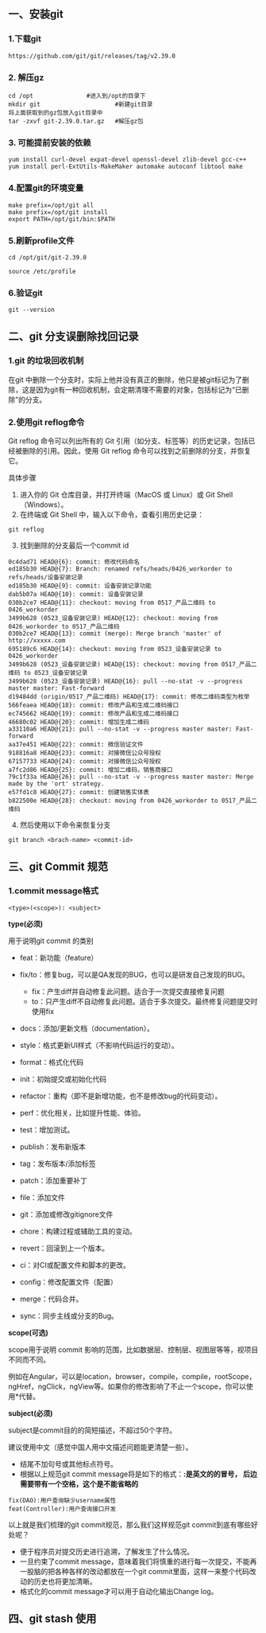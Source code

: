 ## 一、安装git
### 1.下载git
```
https://github.com/git/git/releases/tag/v2.39.0
```
### 2. 解压gz
```shell
cd /opt 			  #进入到/opt的目录下
mkdir git        			  #新建git目录
将上面获取到的gz包放入git目录中
tar -zxvf git-2.39.0.tar.gz   #解压gz包
```
### 3. 可能提前安装的依赖
```shell
yum install curl-devel expat-devel openssl-devel zlib-devel gcc-c++ 
yum install perl-ExtUtils-MakeMaker automake autoconf libtool make
```
### 4.配置git的环境变量
```shell
make prefix=/opt/git all      
make prefix=/opt/git install
export PATH=/opt/git/bin:$PATH
```

### 5.刷新profile文件
```shell
cd /opt/git/git-2.39.0

source /etc/profile
```

### 6.验证git
```shell
git --version
```



## 二、git 分支误删除找回记录

### 1.git 的垃圾回收机制
在git 中删除一个分支时，实际上他并没有真正的删除，他只是被git标记为了删除，这是因为git有一种回收机制，会定期清理不需要的对象，包括标记为“已删除”的分支。

### 2.使用git reflog命令
Git reflog 命令可以列出所有的 Git 引用（如分支、标签等）的历史记录，包括已经被删除的引用。因此，使用 Git reflog 命令可以找到之前删除的分支，并恢复它。

具体步骤
1. 进入你的 Git 仓库目录，并打开终端（MacOS 或 Linux）或 Git Shell（Windows）。
2. 在终端或 Git Shell 中，输入以下命令，查看引用历史记录：
```shell
git reflog
```
3. 找到删除的分支最后一个commit id
```shell
0c4dad71 HEAD@{6}: commit: 修改代码命名
ed185b30 HEAD@{7}: Branch: renamed refs/heads/0426_workorder to refs/heads/设备安装记录
ed185b30 HEAD@{9}: commit: 设备安装记录功能
dab5b07a HEAD@{10}: commit: 设备安装记录
030b2ce7 HEAD@{11}: checkout: moving from 0517_产品二维码 to 0426_workorder
3499b628 (0523_设备安装记录) HEAD@{12}: checkout: moving from 0426_workorder to 0517_产品二维码
030b2ce7 HEAD@{13}: commit (merge): Merge branch 'master' of http://xxxxx.com
695189c6 HEAD@{14}: checkout: moving from 0523_设备安装记录 to 0426_workorder
3499b628 (0523_设备安装记录) HEAD@{15}: checkout: moving from 0517_产品二维码 to 0523_设备安装记录
3499b628 (0523_设备安装记录) HEAD@{16}: pull --no-stat -v --progress master master: Fast-forward
d19484dd (origin/0517_产品二维码) HEAD@{17}: commit: 修改二维码类型为枚举
566feaea HEAD@{18}: commit: 修改产品和生成二维码接口
ec745662 HEAD@{19}: commit: 修改产品和生成二维码接口
46680c02 HEAD@{20}: commit: 增加生成二维码
a33110a6 HEAD@{21}: pull --no-stat -v --progress master master: Fast-forward
aa37e451 HEAD@{22}: commit: 微信验证文件
918816a8 HEAD@{23}: commit: 对接微信公众号授权
67157733 HEAD@{24}: commit: 对接微信公众号授权
a7fc2d86 HEAD@{25}: commit: 增加二维码，销售商接口
79c1f33a HEAD@{26}: pull --no-stat -v --progress master master: Merge made by the 'ort' strategy.
e57fd1c8 HEAD@{27}: commit: 创建销售实体表
b822500e HEAD@{28}: checkout: moving from 0426_workorder to 0517_产品二维码
```

4. 然后使用以下命令来恢复分支
```shell
git branch <brach-name> <commit-id>
```


## 三、git Commit 规范

### 1.commit message格式

```text
<type>(<scope>): <subject>
```

**type(必须)**

用于说明git commit 的类别

- feat：新功能（feature）

- fix/to：修复bug，可以是QA发现的BUG，也可以是研发自己发现的BUG。
	-  fix：产生diff并自动修复此问题。适合于一次提交直接修复问题
	- to：只产生diff不自动修复此问题。适合于多次提交。最终修复问题提交时使用fix

- docs：添加/更新文档（documentation）。

- style：格式更新UI样式（不影响代码运行的变动）。

- format：格式化代码

- init：初始提交或初始化代码 

- refactor：重构（即不是新增功能，也不是修改bug的代码变动）。

- perf：优化相关，比如提升性能、体验。

- test：增加测试。

- publish：发布新版本

- tag：发布版本/添加标签 

- patch：添加重要补丁

- file：添加文件 

- git：添加或修改gitignore文件

- chore：构建过程或辅助工具的变动。

- revert：回滚到上一个版本。

- ci：对CI或配置文件和脚本的更改。

- config：修改配置文件（配置） 

- merge：代码合并。

- sync：同步主线或分支的Bug。

**scope(可选)**

scope用于说明 commit 影响的范围，比如数据层、控制层、视图层等等，视项目不同而不同。

例如在Angular，可以是location，browser，compile，compile，rootScope， ngHref，ngClick，ngView等。如果你的修改影响了不止一个scope，你可以使用*代替。

**subject(必须)**

subject是commit目的的简短描述，不超过50个字符。

建议使用中文（感觉中国人用中文描述问题能更清楚一些）。

- 结尾不加句号或其他标点符号。
- 根据以上规范git commit message将是如下的格式：**:是英文的的冒号， 后边需要带有一个空格，这个是不能省略的**

```text
fix(DAO):用户查询缺少username属性 
feat(Controller):用户查询接口开发
```

以上就是我们梳理的git commit规范，那么我们这样规范git commit到底有哪些好处呢？

- 便于程序员对提交历史进行追溯，了解发生了什么情况。
- 一旦约束了commit message，意味着我们将慎重的进行每一次提交，不能再一股脑的把各种各样的改动都放在一个git commit里面，这样一来整个代码改动的历史也将更加清晰。
- 格式化的commit message才可以用于自动化输出Change log。

## 四、git stash 使用